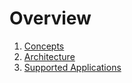 # Overview

1. [Concepts](overview/concepts)
1. [Architecture](overview/architecture)
1. [Supported Applications](overview/supported_applications)
